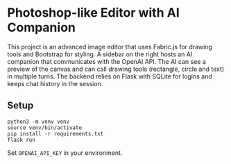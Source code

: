 # Photoshop-like Editor with AI Companion

This project is an advanced image editor that uses Fabric.js for drawing
tools and Bootstrap for styling. A sidebar on the right hosts an AI
companion that communicates with the OpenAI API. The AI can see a preview of
the canvas and can call drawing tools (rectangle, circle and text) in
multiple turns. The backend relies on Flask with SQLite for logins and keeps
chat history in the session.

## Setup

```
python3 -m venv venv
source venv/bin/activate
pip install -r requirements.txt
flask run
```

Set `OPENAI_API_KEY` in your environment.
